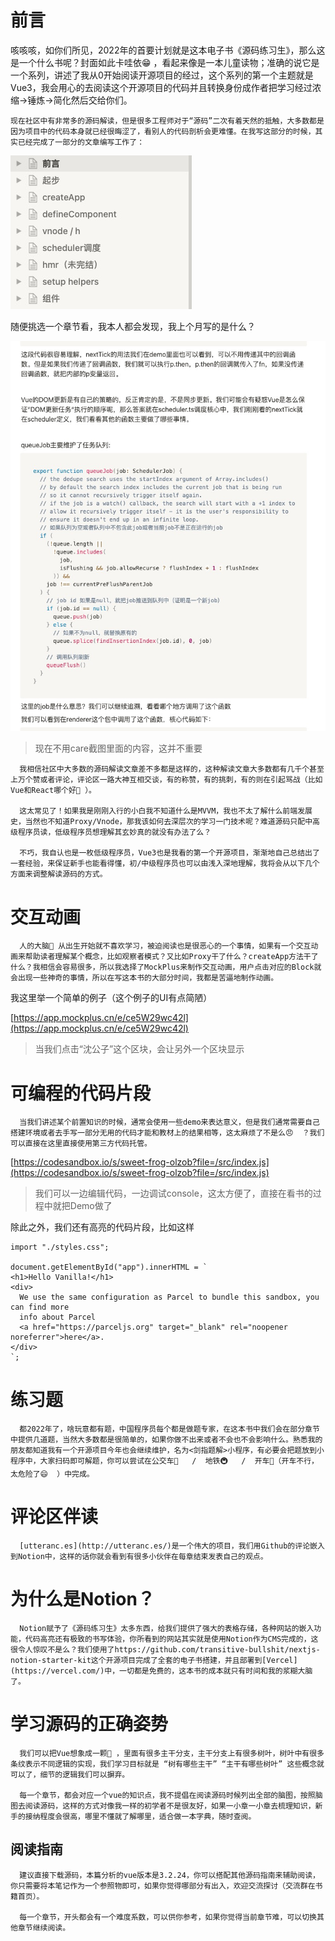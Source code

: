 # 前言

咳咳咳，如你们所见，2022年的首要计划就是这本电子书《源码练习生》，那么这是一个什么书呢？封面如此卡哇依😁 ，看起来像是一本儿童读物；准确的说它是一个系列，讲述了我从0开始阅读开源项目的经过，这个系列的第一个主题就是Vue3，我会用心的去阅读这个开源项目的代码并且转换身份成作者把学习经过浓缩→锤炼→简化然后交给你们。

    现在社区中有非常多的源码解读，但是很多工程师对于“源码”二次有着天然的抵触，大多数都是因为项目中的代码本身就已经很晦涩了，看别人的代码剖析会更难懂。在我写这部分的时候，其实已经完成了一部分的文章编写工作了：

![Untitled](%E5%89%8D%E8%A8%80%2015693efcc4be454c8b1a978bf488b9f7/Untitled.png)

随便挑选一个章节看，我本人都会发现，我上个月写的是什么？

![Untitled](%E5%89%8D%E8%A8%80%2015693efcc4be454c8b1a978bf488b9f7/Untitled%201.png)

> 现在不用care截图里面的内容，这并不重要
> 

      我相信社区中大多数的源码解读文章差不多都是这样的，这种解读文章大多数都有几千个甚至上万个赞或者评论，评论区一路大神互相交谈，有的称赞，有的挑刺，有的则在引起骂战（比如Vue和React哪个好🐶 ）。

      这太常见了！如果我是刚刚入行的小白我不知道什么是MVVM，我也不太了解什么前端发展史，当然也不知道Proxy/Vnode，那我该如何去深层次的学习一门技术呢？难道源码只配中高级程序员读，低级程序员想理解其玄妙真的就没有办法了么？

      不巧，我自认也是一枚低级程序员，Vue3也是我看的第一个开源项目，渐渐地自己总结出了一套经验，来保证新手也能看得懂，初/中级程序员也可以由浅入深地理解，我将会从以下几个方面来调整解读源码的方式。

# 交互动画

      人的大脑🧠 从出生开始就不喜欢学习，被迫阅读也是很恶心的一个事情，如果有一个交互动画来帮助读者理解某个概念，比如观察者模式？又比如Proxy干了什么？createApp方法干了什么？我相信会容易很多，所以我选择了MockPlus来制作交互动画，用户点击对应的Block就会出现一些神奇的事情，所以在写这本书的大部分时间，我都是苦逼地制作动画。

我这里举一个简单的例子（这个例子的UI有点简陋）

[https://app.mockplus.cn/e/ce5W29wc42l](https://app.mockplus.cn/e/ce5W29wc42l)

> 当我们点击“沈公子”这个区块，会让另外一个区块显示
> 

# 可编程的代码片段

      当我们讲述某个前置知识的时候，通常会使用一些demo来表达意义，但是我们通常需要自己搭建环境或者去手写一部分无用的代码才能和教材上的结果相等，这太麻烦了不是么😠  ？我们可以直接在这里直接使用第三方代码托管。

[https://codesandbox.io/s/sweet-frog-olzob?file=/src/index.js](https://codesandbox.io/s/sweet-frog-olzob?file=/src/index.js)

> 我们可以一边编辑代码，一边调试console，这太方便了，直接在看书的过程中就把Demo做了
> 

除此之外，我们还有高亮的代码片段，比如这样

```tsx
import "./styles.css";

document.getElementById("app").innerHTML = `
<h1>Hello Vanilla!</h1>
<div>
  We use the same configuration as Parcel to bundle this sandbox, you can find more
  info about Parcel 
  <a href="https://parceljs.org" target="_blank" rel="noopener noreferrer">here</a>.
</div>
`;
```

# 练习题

      都2022年了，啥玩意都有题，中国程序员每个都是做题专家，在这本书中我们会在部分章节中提供几道题，当然大多数都是很简单的，如果你做不出来或者不会也不会影响什么。熟悉我的朋友都知道我有一个开源项目今年也会继续维护，名为<剑指题解>小程序，有必要会把题放到小程序中，大家扫码即可解题，你可以尝试在公交车🚌   /  地铁🚇   /  开车🚗（开车不行，太危险了😄  ）中完成。

# 评论区伴读

      [utteranc.es](http://utteranc.es/)是一个伟大的项目，我们用Github的评论嵌入到Notion中，这样的话你就会看到有很多小伙伴在每章结束发表自己的观点。

# 为什么是Notion？

      Notion赋予了《源码练习生》太多东西，给我们提供了强大的表格存储，各种网站的嵌入功能，代码高亮还有极致的书写体验，你所看到的网站其实就是使用Notion作为CMS完成的，这很令人惊叹不是么？我们使用了https://github.com/transitive-bullshit/nextjs-notion-starter-kit这个开源项目完成了全套的电子书搭建，并且部署到[Vercel](https://vercel.com/)中，一切都是免费的，这本书的成本就只有时间和我的浆糊大脑了。

# 学习源码的正确姿势

      我们可以把Vue想象成一颗🌳 ，里面有很多主干分支，主干分支上有很多树叶，树叶中有很多条纹表示不同逻辑的实现，我们学习目标就是 “树有哪些主干” “主干有哪些树叶” 这些概念就可以了，细节的逻辑我们可以摒弃。

      每一个章节，都会对应一个vue的知识点，我不提倡在阅读源码时候列出全部的脑图，按照脑图去阅读源码，这样的方式对像我一样的初学者不是很友好，如果一小章一小章去梳理知识，新手的接纳程度会很高，哪里不懂就了解哪里，适合做一本字典，随时查阅。

## 阅读指南

      建议直接下载源码，本篇分析的vue版本是3.2.24，你可以搭配其他源码指南来辅助阅读，你只需要将本笔记作为一个参照物即可，如果你觉得哪部分有出入，欢迎交流探讨（交流群在书籍首页）。

      每一个章节，开头都会有一个难度系数，可以供你参考，如果你觉得当前章节难，可以切换其他章节继续阅读。